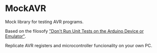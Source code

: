 # MockAVR
Mock library for testing AVR programs.

Based on the filosofy ["Don't Run Unit Tests on the Arduino Device or Emulator"](https://stackoverflow.com/a/11437456).

Replicate AVR registers and microcontroller funcionality on your own PC.
